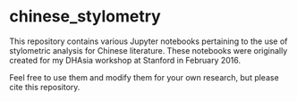 # chinese_stylometry
This repository contains various Jupyter notebooks pertaining to the use of stylometric analysis for Chinese literature. These notebooks were originally created for my DHAsia workshop at Stanford in February 2016.

Feel free to use them and modify them for your own research, but please cite this repository.
